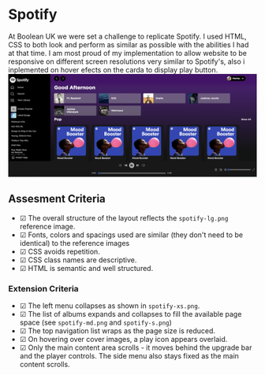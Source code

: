 # Spotify
At Boolean UK we were set a challenge to replicate Spotify. I used HTML, CSS to both look and perform as similar as possible with the abilities I had at that time. I am most proud of my implementation to allow website to be responsive on different screen resolutions very similar to Spotify's, also i inplemented on hover efects on the carda to display play button.
<img src="./assets//img/my-spotify-version.png" alt="my-sotify version"/>
## Assesment Criteria
* &#9745; The overall structure of the layout reflects the `spotify-lg.png` reference image. 
* &#9745; Fonts, colors and spacings used are similar (they don't need to be identical) to the reference images
* &#9745; CSS avoids repetition.
* &#9745; CSS class names are descriptive.
* &#9745; HTML is semantic and well structured.

### Extension Criteria
* &#9745; The left menu collapses as shown in `spotify-xs.png`.
* &#9745; The list of albums expands and collapses to fill the available page space (see `spotify-md.png` and `spotify-s.png`)
* &#9745; The top navigation list wraps as the page size is reduced.
* &#9745; On hovering over cover images, a play icon appears overlaid.
* &#9745; Only the main content area scrolls - it moves behind the upgrade bar and the player controls. The side menu also stays fixed as the main content scrolls.
